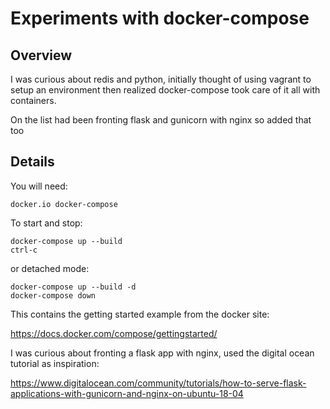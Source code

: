 # Experiments with docker-compose

## Overview
I was curious about redis and python, initially thought of using vagrant to setup an environment then realized docker-compose took care of it all with containers.

On the list had been fronting flask and gunicorn with nginx so added that too

## Details
You will need:
```
docker.io docker-compose
```
To start and stop:
```
docker-compose up --build
ctrl-c
```
or detached mode:
```
docker-compose up --build -d
docker-compose down
```
This contains the getting started example from the docker site:

https://docs.docker.com/compose/gettingstarted/

I was curious about fronting a flask app with nginx, used the digital ocean tutorial as inspiration:

https://www.digitalocean.com/community/tutorials/how-to-serve-flask-applications-with-gunicorn-and-nginx-on-ubuntu-18-04


